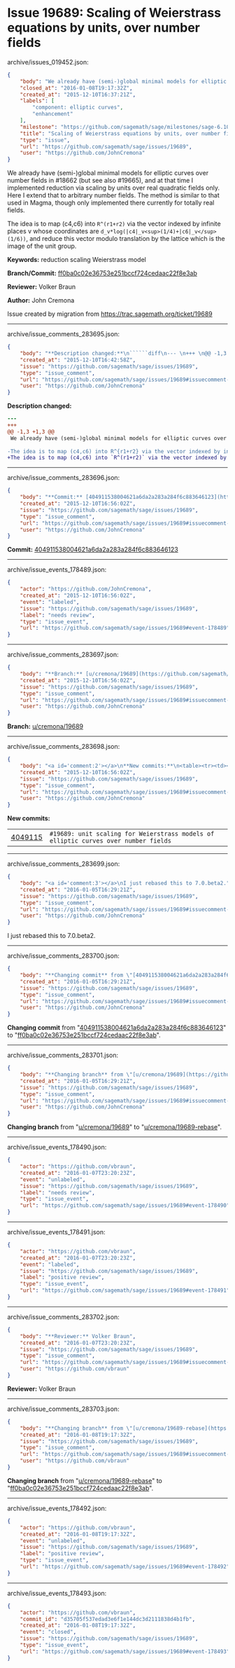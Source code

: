 # Issue 19689: Scaling of Weierstrass equations by units, over number fields

archive/issues_019452.json:
```json
{
    "body": "We already have (semi-)global minimal models for elliptic curves over number fields in #18662 (but see also #19665), and at that time I implemented reduction via scaling by units over real quadratic fields only.  Here I extend that to arbitrary number fields.  The method is similar to that used in Magma, though only implemented there currently for totally real fields.\n\nThe idea is to map (c4,c6) into `R^(r1+r2)` via the vector indexed by infinite places v whose coordinates are `d_v*log(|c4|_v<sup>(1/4)+|c6|_v</sup>(1/6))`, and reduce this vector modulo translation by the lattice which is the image of the unit group.\n\n**Keywords:** reduction scaling Weierstrass model\n\n**Branch/Commit:** [ff0ba0c02e36753e251bccf724cedaac22f8e3ab](https://github.com/sagemath/sagetrac-mirror/commit/ff0ba0c02e36753e251bccf724cedaac22f8e3ab)\n\n**Reviewer:** Volker Braun\n\n**Author:** John Cremona\n\nIssue created by migration from https://trac.sagemath.org/ticket/19689\n\n",
    "closed_at": "2016-01-08T19:17:32Z",
    "created_at": "2015-12-10T16:37:21Z",
    "labels": [
        "component: elliptic curves",
        "enhancement"
    ],
    "milestone": "https://github.com/sagemath/sage/milestones/sage-6.10",
    "title": "Scaling of Weierstrass equations by units, over number fields",
    "type": "issue",
    "url": "https://github.com/sagemath/sage/issues/19689",
    "user": "https://github.com/JohnCremona"
}
```
We already have (semi-)global minimal models for elliptic curves over number fields in #18662 (but see also #19665), and at that time I implemented reduction via scaling by units over real quadratic fields only.  Here I extend that to arbitrary number fields.  The method is similar to that used in Magma, though only implemented there currently for totally real fields.

The idea is to map (c4,c6) into `R^(r1+r2)` via the vector indexed by infinite places v whose coordinates are `d_v*log(|c4|_v<sup>(1/4)+|c6|_v</sup>(1/6))`, and reduce this vector modulo translation by the lattice which is the image of the unit group.

**Keywords:** reduction scaling Weierstrass model

**Branch/Commit:** [ff0ba0c02e36753e251bccf724cedaac22f8e3ab](https://github.com/sagemath/sagetrac-mirror/commit/ff0ba0c02e36753e251bccf724cedaac22f8e3ab)

**Reviewer:** Volker Braun

**Author:** John Cremona

Issue created by migration from https://trac.sagemath.org/ticket/19689





---

archive/issue_comments_283695.json:
```json
{
    "body": "**Description changed:**\n``````diff\n--- \n+++ \n@@ -1,3 +1,3 @@\n We already have (semi-)global minimal models for elliptic curves over number fields in #18662 (but see also #19665), and at that time I implemented reduction via scaling by units over real quadratic fields only.  Here I extend that to arbitrary number fields.  The method is similar to that used in Magma, though only implemented there currently for totally real fields.\n \n-The idea is to map (c4,c6) into R^{r1+r2} via the vector indexed by infinite places v whose coordinates are d_v*log(|c4|_v<sup>(1/4)+|c6|_v</sup>(1/6)), and reduce this vector modulo translation by the lattice which is the image of the unit group.\n+The idea is to map (c4,c6) into `R^(r1+r2)` via the vector indexed by infinite places v whose coordinates are `d_v*log(|c4|_v<sup>(1/4)+|c6|_v</sup>(1/6))`, and reduce this vector modulo translation by the lattice which is the image of the unit group.\n``````\n",
    "created_at": "2015-12-10T16:42:58Z",
    "issue": "https://github.com/sagemath/sage/issues/19689",
    "type": "issue_comment",
    "url": "https://github.com/sagemath/sage/issues/19689#issuecomment-283695",
    "user": "https://github.com/JohnCremona"
}
```

**Description changed:**
``````diff
--- 
+++ 
@@ -1,3 +1,3 @@
 We already have (semi-)global minimal models for elliptic curves over number fields in #18662 (but see also #19665), and at that time I implemented reduction via scaling by units over real quadratic fields only.  Here I extend that to arbitrary number fields.  The method is similar to that used in Magma, though only implemented there currently for totally real fields.
 
-The idea is to map (c4,c6) into R^{r1+r2} via the vector indexed by infinite places v whose coordinates are d_v*log(|c4|_v<sup>(1/4)+|c6|_v</sup>(1/6)), and reduce this vector modulo translation by the lattice which is the image of the unit group.
+The idea is to map (c4,c6) into `R^(r1+r2)` via the vector indexed by infinite places v whose coordinates are `d_v*log(|c4|_v<sup>(1/4)+|c6|_v</sup>(1/6))`, and reduce this vector modulo translation by the lattice which is the image of the unit group.
``````




---

archive/issue_comments_283696.json:
```json
{
    "body": "**Commit:** [404911538004621a6da2a283a284f6c883646123](https://github.com/sagemath/sagetrac-mirror/commit/404911538004621a6da2a283a284f6c883646123)",
    "created_at": "2015-12-10T16:56:02Z",
    "issue": "https://github.com/sagemath/sage/issues/19689",
    "type": "issue_comment",
    "url": "https://github.com/sagemath/sage/issues/19689#issuecomment-283696",
    "user": "https://github.com/JohnCremona"
}
```

**Commit:** [404911538004621a6da2a283a284f6c883646123](https://github.com/sagemath/sagetrac-mirror/commit/404911538004621a6da2a283a284f6c883646123)



---

archive/issue_events_178489.json:
```json
{
    "actor": "https://github.com/JohnCremona",
    "created_at": "2015-12-10T16:56:02Z",
    "event": "labeled",
    "issue": "https://github.com/sagemath/sage/issues/19689",
    "label": "needs review",
    "type": "issue_event",
    "url": "https://github.com/sagemath/sage/issues/19689#event-178489"
}
```



---

archive/issue_comments_283697.json:
```json
{
    "body": "**Branch:** [u/cremona/19689](https://github.com/sagemath/sagetrac-mirror/tree/u/cremona/19689)",
    "created_at": "2015-12-10T16:56:02Z",
    "issue": "https://github.com/sagemath/sage/issues/19689",
    "type": "issue_comment",
    "url": "https://github.com/sagemath/sage/issues/19689#issuecomment-283697",
    "user": "https://github.com/JohnCremona"
}
```

**Branch:** [u/cremona/19689](https://github.com/sagemath/sagetrac-mirror/tree/u/cremona/19689)



---

archive/issue_comments_283698.json:
```json
{
    "body": "<a id='comment:2'></a>\n**New commits:**\n<table><tr><td><a href=\"https://github.com/sagemath/sagetrac-mirror/commit/404911538004621a6da2a283a284f6c883646123\">4049115</a></td><td><code>#19689: unit scaling for Weierstrass models of elliptic curves over number fields</code></td></tr></table>\n",
    "created_at": "2015-12-10T16:56:02Z",
    "issue": "https://github.com/sagemath/sage/issues/19689",
    "type": "issue_comment",
    "url": "https://github.com/sagemath/sage/issues/19689#issuecomment-283698",
    "user": "https://github.com/JohnCremona"
}
```

<a id='comment:2'></a>
**New commits:**
<table><tr><td><a href="https://github.com/sagemath/sagetrac-mirror/commit/404911538004621a6da2a283a284f6c883646123">4049115</a></td><td><code>#19689: unit scaling for Weierstrass models of elliptic curves over number fields</code></td></tr></table>




---

archive/issue_comments_283699.json:
```json
{
    "body": "<a id='comment:3'></a>\nI just rebased this to 7.0.beta2.",
    "created_at": "2016-01-05T16:29:21Z",
    "issue": "https://github.com/sagemath/sage/issues/19689",
    "type": "issue_comment",
    "url": "https://github.com/sagemath/sage/issues/19689#issuecomment-283699",
    "user": "https://github.com/JohnCremona"
}
```

<a id='comment:3'></a>
I just rebased this to 7.0.beta2.



---

archive/issue_comments_283700.json:
```json
{
    "body": "**Changing commit** from \"[404911538004621a6da2a283a284f6c883646123](https://github.com/sagemath/sagetrac-mirror/commit/404911538004621a6da2a283a284f6c883646123)\" to \"[ff0ba0c02e36753e251bccf724cedaac22f8e3ab](https://github.com/sagemath/sagetrac-mirror/commit/ff0ba0c02e36753e251bccf724cedaac22f8e3ab)\".",
    "created_at": "2016-01-05T16:29:21Z",
    "issue": "https://github.com/sagemath/sage/issues/19689",
    "type": "issue_comment",
    "url": "https://github.com/sagemath/sage/issues/19689#issuecomment-283700",
    "user": "https://github.com/JohnCremona"
}
```

**Changing commit** from "[404911538004621a6da2a283a284f6c883646123](https://github.com/sagemath/sagetrac-mirror/commit/404911538004621a6da2a283a284f6c883646123)" to "[ff0ba0c02e36753e251bccf724cedaac22f8e3ab](https://github.com/sagemath/sagetrac-mirror/commit/ff0ba0c02e36753e251bccf724cedaac22f8e3ab)".



---

archive/issue_comments_283701.json:
```json
{
    "body": "**Changing branch** from \"[u/cremona/19689](https://github.com/sagemath/sagetrac-mirror/tree/u/cremona/19689)\" to \"[u/cremona/19689-rebase](https://github.com/sagemath/sagetrac-mirror/tree/u/cremona/19689-rebase)\".",
    "created_at": "2016-01-05T16:29:21Z",
    "issue": "https://github.com/sagemath/sage/issues/19689",
    "type": "issue_comment",
    "url": "https://github.com/sagemath/sage/issues/19689#issuecomment-283701",
    "user": "https://github.com/JohnCremona"
}
```

**Changing branch** from "[u/cremona/19689](https://github.com/sagemath/sagetrac-mirror/tree/u/cremona/19689)" to "[u/cremona/19689-rebase](https://github.com/sagemath/sagetrac-mirror/tree/u/cremona/19689-rebase)".



---

archive/issue_events_178490.json:
```json
{
    "actor": "https://github.com/vbraun",
    "created_at": "2016-01-07T23:20:23Z",
    "event": "unlabeled",
    "issue": "https://github.com/sagemath/sage/issues/19689",
    "label": "needs review",
    "type": "issue_event",
    "url": "https://github.com/sagemath/sage/issues/19689#event-178490"
}
```



---

archive/issue_events_178491.json:
```json
{
    "actor": "https://github.com/vbraun",
    "created_at": "2016-01-07T23:20:23Z",
    "event": "labeled",
    "issue": "https://github.com/sagemath/sage/issues/19689",
    "label": "positive review",
    "type": "issue_event",
    "url": "https://github.com/sagemath/sage/issues/19689#event-178491"
}
```



---

archive/issue_comments_283702.json:
```json
{
    "body": "**Reviewer:** Volker Braun",
    "created_at": "2016-01-07T23:20:23Z",
    "issue": "https://github.com/sagemath/sage/issues/19689",
    "type": "issue_comment",
    "url": "https://github.com/sagemath/sage/issues/19689#issuecomment-283702",
    "user": "https://github.com/vbraun"
}
```

**Reviewer:** Volker Braun



---

archive/issue_comments_283703.json:
```json
{
    "body": "**Changing branch** from \"[u/cremona/19689-rebase](https://github.com/sagemath/sagetrac-mirror/tree/u/cremona/19689-rebase)\" to \"[ff0ba0c02e36753e251bccf724cedaac22f8e3ab](https://github.com/sagemath/sagetrac-mirror/commit/ff0ba0c02e36753e251bccf724cedaac22f8e3ab)\".",
    "created_at": "2016-01-08T19:17:32Z",
    "issue": "https://github.com/sagemath/sage/issues/19689",
    "type": "issue_comment",
    "url": "https://github.com/sagemath/sage/issues/19689#issuecomment-283703",
    "user": "https://github.com/vbraun"
}
```

**Changing branch** from "[u/cremona/19689-rebase](https://github.com/sagemath/sagetrac-mirror/tree/u/cremona/19689-rebase)" to "[ff0ba0c02e36753e251bccf724cedaac22f8e3ab](https://github.com/sagemath/sagetrac-mirror/commit/ff0ba0c02e36753e251bccf724cedaac22f8e3ab)".



---

archive/issue_events_178492.json:
```json
{
    "actor": "https://github.com/vbraun",
    "created_at": "2016-01-08T19:17:32Z",
    "event": "unlabeled",
    "issue": "https://github.com/sagemath/sage/issues/19689",
    "label": "positive review",
    "type": "issue_event",
    "url": "https://github.com/sagemath/sage/issues/19689#event-178492"
}
```



---

archive/issue_events_178493.json:
```json
{
    "actor": "https://github.com/vbraun",
    "commit_id": "d35705f537edad3e6f1e144dc3d2111838d4b1fb",
    "created_at": "2016-01-08T19:17:32Z",
    "event": "closed",
    "issue": "https://github.com/sagemath/sage/issues/19689",
    "type": "issue_event",
    "url": "https://github.com/sagemath/sage/issues/19689#event-178493"
}
```
